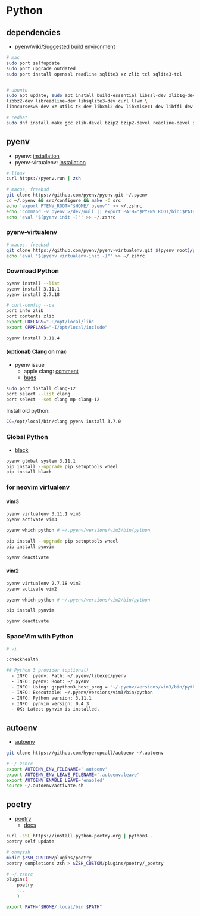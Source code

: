 # Python

## dependencies

- pyenv/wiki/[Suggested build environment](https://github.com/pyenv/pyenv/wiki#suggested-build-environment)

```bash
# mac
sudo port selfupdate
sudo port upgrade outdated
sudo port install openssl readline sqlite3 xz zlib tcl sqlite3-tcl


# ubuntu
sudo apt update; sudo apt install build-essential libssl-dev zlib1g-dev \
libbz2-dev libreadline-dev libsqlite3-dev curl llvm \
libncursesw5-dev xz-utils tk-dev libxml2-dev libxmlsec1-dev libffi-dev liblzma-dev

# redhat
sudo dnf install make gcc zlib-devel bzip2 bzip2-devel readline-devel sqlite sqlite-devel openssl-devel tk-devel libffi-devel xz-devel libuuid-devel gdbm-devel libnsl2-devel
```

## pyenv

- pyenv: [installation](https://github.com/pyenv/pyenv#installation)
- pyenv-virtualenv: [installation](https://github.com/pyenv/pyenv-virtualenv#installation)

```bash
# linux
curl https://pyenv.run | zsh

# macos, freebsd
git clone https://github.com/pyenv/pyenv.git ~/.pyenv
cd ~/.pyenv && src/configure && make -C src
echo 'export PYENV_ROOT="$HOME/.pyenv"' >> ~/.zshrc
echo 'command -v pyenv >/dev/null || export PATH="$PYENV_ROOT/bin:$PATH"' >> ~/.zshrc
echo 'eval "$(pyenv init -)"' >> ~/.zshrc
```

### pyenv-virtualenv

```bash
# macos, freebsd
git clone https://github.com/pyenv/pyenv-virtualenv.git $(pyenv root)/plugins/pyenv-virtualenv
echo 'eval "$(pyenv virtualenv-init -)"' >> ~/.zshrc
```

### Download Python

```bash
pyenv install --list
pyenv install 3.11.1
pyenv install 2.7.18
```

```bash
# curl-config --ca
port info zlib
port contents zlib
export LDFLAGS="-L/opt/local/lib"
export CPPFLAGS="-I/opt/local/include"

pyenv install 3.11.4
```

#### (optional) Clang on mac

- pyenv issue
  - apple clang: [comment](https://github.com/pyenv/pyenv/issues/2143#issuecomment-1072032647)
  - [bugs](https://bugs.python.org/issue45405)

```bash
sudo port install clang-12
port select --list clang
port select --set clang mp-clang-12
```

Install old python:

```bash
CC=/opt/local/bin/clang pyenv install 3.7.0
```

### Global Python

- [black](https://github.com/psf/black)

```bash
pyenv global system 3.11.1
pip install --upgrade pip setuptools wheel
pip install black
```

### for neovim virtualenv

#### vim3

```bash
pyenv virtualenv 3.11.1 vim3
pyenv activate vim3

pyenv which python # ~/.pyenv/versions/vim3/bin/python

pip install --upgrade pip setuptools wheel 
pip install pynvim

pyenv deactivate
```

#### vim2

```bash
pyenv virtualenv 2.7.18 vim2
pyenv activate vim2

pyenv which python # ~/.pyenv/versions/vim2/bin/python

pip install pynvim

pyenv deactivate
```

### SpaceVim with Python

```bash
# vi

:checkhealth
```

```bash
## Python 3 provider (optional)
  - INFO: pyenv: Path: ~/.pyenv/libexec/pyenv
  - INFO: pyenv: Root: ~/.pyenv
  - INFO: Using: g:python3_host_prog = "~/.pyenv/versions/vim3/bin/python"
  - INFO: Executable: ~/.pyenv/versions/vim3/bin/python
  - INFO: Python version: 3.11.1
  - INFO: pynvim version: 0.4.3
  - OK: Latest pynvim is installed.
```

## autoenv

- [autoenv](https://github.com/hyperupcall/autoenv)

```bash
git clone https://github.com/hyperupcall/autoenv ~/.autoenv
```

```bash
# ~/.zshrc
export AUTOENV_ENV_FILENAME='.autoenv'
export AUTOENV_ENV_LEAVE_FILENAME='.autoenv.leave'
export AUTOENV_ENABLE_LEAVE='enabled'
source ~/.autoenv/activate.sh
```

## poetry

- [poetry](https://python-poetry.org/)
  - [docs](https://python-poetry.org/docs/)

```bash
curl -sSL https://install.python-poetry.org | python3 -
poetry self update
```

```bash
# ohmyzsh
mkdir $ZSH_CUSTOM/plugins/poetry
poetry completions zsh > $ZSH_CUSTOM/plugins/poetry/_poetry
```

```bash
# ~/.zshrc
plugins(
	poetry
	...
	)

export PATH="$HOME/.local/bin:$PATH"
```
